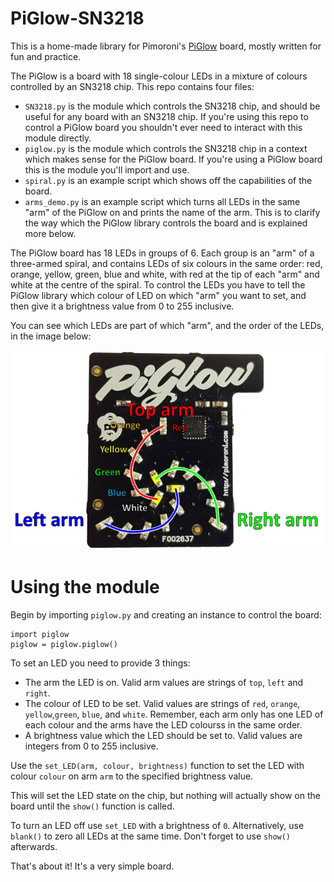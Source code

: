 # PiGlow-SN3218

This is a home-made library for Pimoroni's [PiGlow](https://shop.pimoroni.com/products/piglow) board, mostly written for fun and practice.

The PiGlow is a board with 18 single-colour LEDs in a mixture of colours controlled by an SN3218 chip.  This repo contains four files:  

* `SN3218.py` is the module which controls the SN3218 chip, and should be useful for any board with an SN3218 chip.  If you're using this repo to control a PiGlow board you shouldn't ever need to interact with this module directly.
* `piglow.py` is the module which controls the SN3218 chip in a context which makes sense for the PiGlow board.  If you're using a PiGlow board this is the module you'll import and use.
* `spiral.py` is an example script which shows off the capabilities of the board.
* `arms_demo.py` is an example script which turns all LEDs in the same "arm" of the PiGlow on and prints the name of the arm.  This is to clarify the way which the PiGlow library controls the board and is explained more below.

The PiGlow board has 18 LEDs in groups of 6.  Each group is an "arm" of a three-armed spiral, and contains LEDs of six colours in the same order: red, orange, yellow, green, blue and white, with red at the tip of each "arm" and white at the centre of the spiral.  To control the LEDs you have to tell the PiGlow library which colour of LED on which "arm" you want to set, and then give it a brightness value from 0 to 255 inclusive.

You can see which LEDs are part of which "arm", and the order of the LEDs, in the image below:

![annotated_board](/annotated_board.jpg)

# Using the module

Begin by importing `piglow.py` and creating an instance to control the board:

```
import piglow
piglow = piglow.piglow()
```

To set an LED you need to provide 3 things:  
* The arm the LED is on.  Valid arm values are strings of `top`, `left` and `right`.
* The colour of LED to be set.  Valid values are strings of `red`, `orange`, `yellow`,`green`, `blue`, and `white`.  Remember, each arm only has one LED of each colour and the arms have the LED colourss in the same order.
* A brightness value which the LED should be set to.  Valid values are integers from 0 to 255 inclusive.

Use the `set_LED(arm, colour, brightness)` function to set the LED with colour `colour` on arm `arm` to the specified brightness value.

This will set the LED state on the chip, but nothing will actually show on the board until the `show()` function is called.

To turn an LED off use `set_LED` with a brightness of `0`.  Alternatively, use `blank()` to zero all LEDs at the same time.  Don't forget to use `show()` afterwards.  

That's about it!  It's a very simple board.
